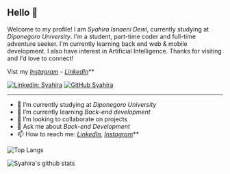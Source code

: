 ## Hello 👋

Welcome to my profile! I am *Syahira Isnaeni Dewi*, currently studying at *Diponegoro University*. I'm a student, part-time coder and full-time adventure seeker. I'm currently learning back end web & mobile development. I also have interest in Artificial Intelligence. Thanks for visiting and I'd love to connect!

Vist my *[Instagram](https://www.instagram.com/cihuahua_15/) - [LinkedIn](https://www.linkedin.com/in/syahira-isnaeni-dewi-b58290206/)***

[![Linkedin: Syahira](https://img.shields.io/badge/-Syahira-blue?style=flat-square&logo=Linkedin&logoColor=white&link=https://www.linkedin.com/in/https://www.linkedin.com/in/syahira-isnaeni-dewi-b58290206/)](https://www.linkedin.com/in/syahira-isnaeni-dewi-b58290206/)
[![GitHub Syahira](https://img.shields.io/github/followers/SyahiraIsnaeni?label=follow&style=social)](https://github.com/SyahiraIsnaeni)

---

- 🔭 I’m currently studying at *Diponegoro University*
- 🌱 I’m currently learning *Back-end development*
- 👯 I’m looking to collaborate on projects
- 💬 Ask me about *Back-end Development*
- 📫 How to reach me:
  *[LinkedIn](https://www.linkedin.com/in/syahira-isnaeni-dewi-b58290206/), [Instagram](https://www.instagram.com/cihuahua_15/)***

![Top Langs](https://github-readme-stats.vercel.app/api/top-langs/?username=SyahiraIsnaeni&layout=compact&theme=dark&hide_border=true)

![Syahira's github stats](https://github-readme-stats.vercel.app/api?username=SyahiraIsnaeni&show_icons=true&hide_border=true&theme=dark)
